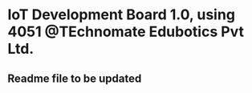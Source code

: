 # IoT Development Board 1.0, using 4051 @TEchnomate Edubotics Pvt Ltd.

## Readme file to be updated
